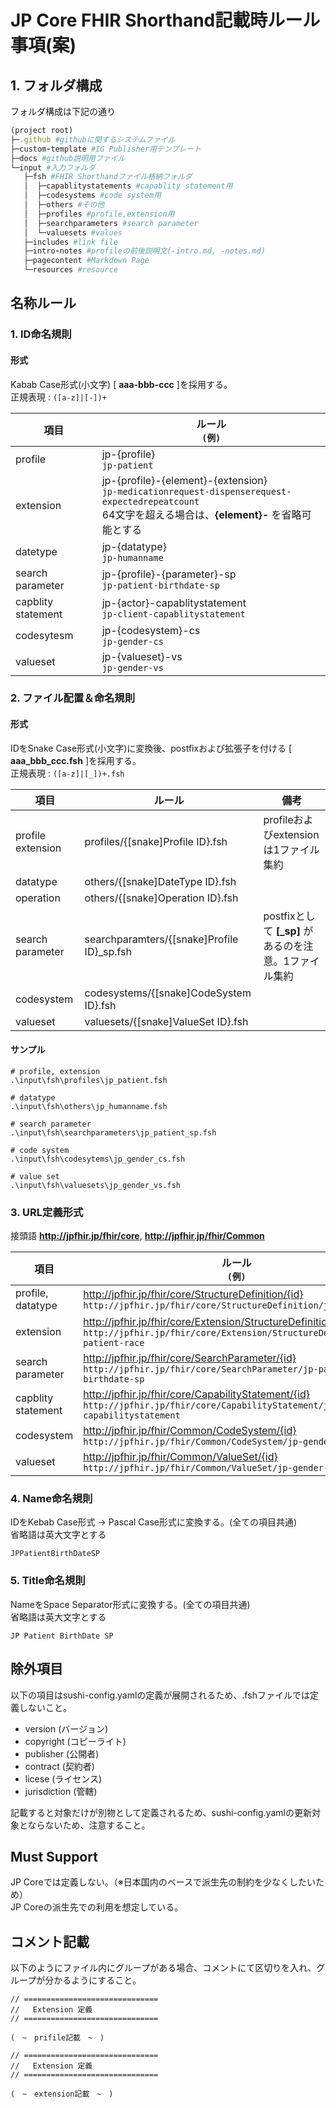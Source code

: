 # JP Core FHIR Shorthand記載時ルール事項(案)

## 1. フォルダ構成
 フォルダ構成は下記の通り
```ruby
(project root)
├─.github #githubに関するシステムファイル
├─custom-template #IG Publisher用テンプレート
├─docs #github説明用ファイル
└─input #入力フォルダ
   ├─fsh #FHIR Shorthandファイル格納フォルダ
   │  ├─capablitystatements #capablity statement用
   │  ├─codesystems #code system用
   │  ├─others #その他
   │  ├─profiles #profile,extension用
   │  ├─searchparameters #search parameter
   │  └─valuesets #values
   ├─includes #link file
   ├─intro-notes #profileの前後説明文(-intro.md, -notes.md)
   ├─pagecontent #Markdown Page
   └─resources #resource
```
## 名称ルール

### 1. ID命名規則
#### 形式
Kabab Case形式(小文字) [ **aaa-bbb-ccc** ]を採用する。<br/>
正規表現 : ``` ([a-z]|[-])+ ```

| 項目 | ルール <br/> `(例)`  |
| --- | --- | 
| profile | jp-{profile} <br/>`jp-patient`|  |
| extension | jp-{profile}-{element}-{extension} <br/>`jp-medicationrequest-dispenserequest-expectedrepeatcount` <br/>64文字を超える場合は、**{element}-** を省略可能とする |
| datetype | jp-{datatype} <br/>`jp-humanname `| |
| search parameter | jp-{profile}-{parameter}-sp <br/>`jp-patient-birthdate-sp` | |
| capblity statement | jp-{actor}-capablitystatement <br/>`jp-client-capablitystatement` |
| codesytesm | jp-{codesystem}-cs <br/> `jp-gender-cs` |
| valueset | jp-{valueset}-vs <br/> `jp-gender-vs` |


### 2. ファイル配置＆命名規則
#### 形式
IDをSnake Case形式(小文字)に変換後、postfixおよび拡張子を付ける [ **aaa_bbb_ccc.fsh** ]を採用する。<br/>
正規表現 : ``` ([a-z]|[_])+.fsh ```

| 項目 | ルール | 備考 |
| --- | --- | --- |
| profile<br/>extension| profiles/{[snake]Profile ID}.fsh | profileおよびextensionは1ファイル集約 |
| datatype | others/{[snake]DateType ID}.fsh | |
| operation | others/{[snake]Operation ID}.fsh |  |
| search parameter| searchparamters/{[snake]Profile ID}_sp.fsh | postfixとして **[_sp]** があるのを注意。1ファイル集約 |
| codesystem | codesystems/{[snake]CodeSystem ID}.fsh | |
| valueset | valuesets/{[snake]ValueSet ID}.fsh | |

#### サンプル

```
# profile, extension
.\input\fsh\profiles\jp_patient.fsh

# datatype
.\input\fsh\others\jp_humanname.fsh

# search parameter
.\input\fsh\searchparameters\jp_patient_sp.fsh

# code system
.\input\fsh\codesytems\jp_gender_cs.fsh

# value set
.\input\fsh\valuesets\jp_gender_vs.fsh
```


### 3. URL定義形式
接頭語 **http://jpfhir.jp/fhir/core**, **http://jpfhir.jp/fhir/Common**

| 項目 | ルール <br/> `(例)`  |
| --- | --- | 
| profile, <br/>datatype | http://jpfhir.jp/fhir/core/StructureDefinition/{id} <br/>`http://jpfhir.jp/fhir/core/StructureDefinition/jp-patient`| 
| extension | http://jpfhir.jp/fhir/core/Extension/StructureDefinition/{id}<br/> `http://jpfhir.jp/fhir/core/Extension/StructureDefinition/jp-patient-race`|
| search<br/>parameter | http://jpfhir.jp/fhir/core/SearchParameter/{id} <br/>`http://jpfhir.jp/fhir/core/SearchParameter/jp-patient-birthdate-sp` | |
| capblity<br/>statement | http://jpfhir.jp/fhir/core/CapabilityStatement/{id} <br/>`http://jpfhir.jp/fhir/core/CapabilityStatement/jp-client-capabilitystatement` |
| codesystem | http://jpfhir.jp/fhir/Common/CodeSystem/{id} <br/>`http://jpfhir.jp/fhir/Common/CodeSystem/jp-gender-cs` |
| valueset | http://jpfhir.jp/fhir/Common/ValueSet/{id} <br/>`http://jpfhir.jp/fhir/Common/ValueSet/jp-gender-vs` |

### 4. Name命名規則
IDをKebab Case形式 → Pascal Case形式に変換する。(全ての項目共通)<br/>省略語は英大文字とする
``` 
JPPatientBirthDateSP
```

### 5. Title命名規則
NameをSpace Separator形式に変換する。(全ての項目共通)<br/>省略語は英大文字とする
``` 
JP Patient BirthDate SP
```

## 除外項目
以下の項目はsushi-config.yamlの定義が展開されるため、.fshファイルでは定義しないこと。

* version (バージョン)
* copyright (コピーライト)
* publisher (公開者)
* contract (契約者)
* licese (ライセンス)
* jurisdiction (管轄)

記載すると対象だけが別物として定義されるため、sushi-config.yamlの更新対象とならないため、注意すること。

## Must Support
JP Coreでは定義しない。（※日本国内のベースで派生先の制約を少なくしたいため）<br/>JP Coreの派生先での利用を想定している。

## コメント記載
以下のようにファイル内にグループがある場合、コメントにて区切りを入れ、グループが分かるようにすること。
```
// ==============================
//   Extension 定義
// ==============================

(　~　prifile記載　~　)

// ==============================
//   Extension 定義
// ==============================

(　~　extension記載　~　)
```